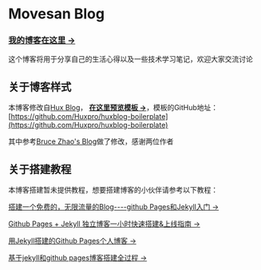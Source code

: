 # Movesan Blog

### [我的博客在这里 &rarr;](http://movesan.me)

这个博客将用于分享自己的生活心得以及一些技术学习笔记，欢迎大家交流讨论

## 关于博客样式

本博客修改自[Hux Blog](http://huangxuan.me)，
**[在这里预览模板 &rarr;](http://huangxuan.me/huxblog-boilerplate/)**，模板的GitHub地址：[https://github.com/Huxpro/huxblog-boilerplate](https://github.com/Huxpro/huxblog-boilerplate)

其中参考[Bruce Zhao's Blog](http://brucezhaor.github.io/)做了修改，感谢两位作者

## 关于搭建教程

本博客搭建暂未提供教程，想要搭建博客的小伙伴请参考以下教程：

[搭建一个免费的，无限流量的Blog----github Pages和Jekyll入门 &rarr;](http://www.ruanyifeng.com/blog/2012/08/blogging_with_jekyll.html)

[Github Pages + Jekyll 独立博客一小时快速搭建&上线指南 &rarr;](http://playingfingers.com/2016/03/26/build-a-blog/)

[用Jekyll搭建的Github Pages个人博客 &rarr;](http://www.jianshu.com/p/88c9e72978b4)

[基于jekyll和github pages博客搭建全过程 &rarr;](http://zackku.com/built-blog/)
